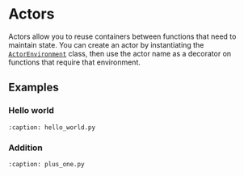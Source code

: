 # Actors

Actors allow you to reuse containers between functions that need to maintain state. You can create an actor by instantiating the [`ActorEnvironment`](../api/sdk/actor.actorenvironment.md) class, then use the actor name as a decorator on functions that require that environment.

## Examples

### Hello world

```{rli} https://raw.githubusercontent.com/unionai/examples/nikki/add-actors-example/guides/02_core_concepts/actors/hello_world.py
:caption: hello_world.py

```

### Addition

```{rli} https://raw.githubusercontent.com/unionai/examples/nikki/add-actors-example/guides/02_core_concepts/actors/plus_one.py
:caption: plus_one.py

```
